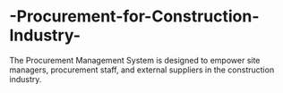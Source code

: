 # -Procurement-for-Construction-Industry-
The Procurement Management System is designed to empower site managers, procurement staff, and external suppliers in the construction industry.

